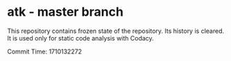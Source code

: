 # atk - master branch

This repository contains frozen state of the repository.
Its history is cleared. It is used only for static code
analysis with Codacy.

Commit Time: 1710132272